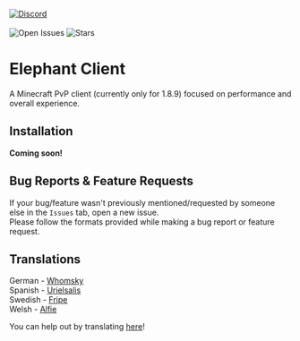 [![Discord](https://discordapp.com/api/guilds/959153592869224579/widget.png?style=banner2)](https://discord.gg/qpc69BUeDe)\
\
![Open Issues](https://img.shields.io/github/issues/Elephant1214/ElephantClient?color=lime&style=for-the-badge)
![Stars](https://img.shields.io/github/stars/Elephant1214/ElephantClient?style=for-the-badge)

# Elephant Client
A Minecraft PvP client (currently only for 1.8.9) focused on performance and overall experience.

## Installation
**Coming soon!**

## Bug Reports & Feature Requests
If your bug/feature wasn't previously mentioned/requested by someone else in the `Issues` tab, open a new issue.\
Please follow the formats provided while making a bug report or feature request.

## Translations
German - [Whomsky](https://github.com/Whomsky)\
Spanish - [Urielsalis](https://github.com/urielsalis)\
Swedish - [Fripe](https://github.com/Fripe070)\
Welsh - [Alfie](https://github.com/alf1e)

You can help out by translating [here](https://github.com/Elephant1214/ElephantClient/tree/main/translations)!
